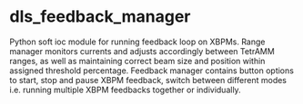 # dls_feedback_manager
Python soft ioc module for running feedback loop on XBPMs.
Range manager monitors currents and adjusts accordingly between TetrAMM ranges, as well as maintaining correct beam size and position within assigned threshold percentage.
Feedback manager contains button options to start, stop and pause XBPM feedback, switch between different modes i.e. running multiple XBPM feedbacks together or individually.

